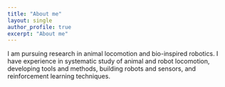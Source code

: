 ```yaml
---
title: "About me"
layout: single
author_profile: true
excerpt: "About me"
---
```


I am pursuing research in animal locomotion and bio-inspired robotics. I have experience in systematic study of animal and robot locomotion, developing tools and methods, building robots and sensors, and reinforcement learning techniques.
